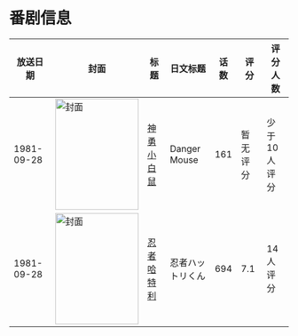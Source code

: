 # 番剧信息

|放送日期|封面|标题|日文标题|话数|评分|评分人数|
|---|---|---|---|---|---|---|
|1981-09-28|<img src="//lain.bgm.tv/pic/cover/c/b9/f6/55684_nBf4b.jpg" alt="封面" style="width:150px;height:200px;object-fit:cover;">|[神勇小白鼠](https://bangumi.tv/subject/55684)|Danger Mouse|161|暂无评分|少于10人评分|
|1981-09-28|<img src="//lain.bgm.tv/pic/cover/c/01/d7/53779_bKBhx.jpg" alt="封面" style="width:150px;height:200px;object-fit:cover;">|[忍者哈特利](https://bangumi.tv/subject/53779)|忍者ハットリくん|694|7.1|14人评分|
